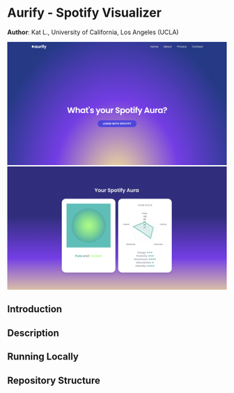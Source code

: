 # Aurify - Spotify Visualizer 

**Author**: Kat L., University of California, Los Angeles (UCLA)

![aurify homepage](static/img/aurify-homepage.png)
![aurify profile](static/img/aurify-profile.png)

## Introduction 

## Description 

## Running Locally 

## Repository Structure 